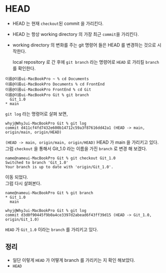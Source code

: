 # HEAD
- HEAD 는 현재 `checkout`된 commit 을 가리킨다.
- HEAD 는 항상 working directory 의 가장 최근 `commit`을 가리킨다.
- working directory 의 변화를 주는 git 명령어 들은 HEAD 를 변경하는 것으로 시작한다.
  
  local repository 로 간 후에 `git branch` 라는 명령어로 `HEAD` 로 가리킬 `branch` 를 확인한다.  
```
이름@이름ui-MacBookPro ~ % cd Documents
이름@이름ui-MacBookPro Documents % cd FrontEnd
이름@이름ui-MacBookPro FrontEnd % cd Git
이름@이름ui-MacBookPro Git % git branch
  Git_1.0
* main
```
`git log` 라는 명령어로 살펴 보면, 
```
whyj@WhyJui-MacBookPro Git % git log
commit d411cf4fd7432e600b14712c59a3f87616dd42a1 (HEAD -> main, origin/main, origin/HEAD)
```
`(HEAD -> main, origin/main, origin/HEAD)` HEAD 가 main 을 가리키고 있다.  
그럼 `checkout` 을 통해서 Git_1.0 라는 이름을 가진 `branch` 로 변경 해 보겠다.
```
name@nameui-MacBookPro Git % git checkout Git_1.0
Switched to branch 'Git_1.0'
Your branch is up to date with 'origin/Git_1.0'.
```
이동 되었다.  
그럼 다시 살펴본다.
```
name@nameui-MacBookPro Git % git branch
* Git_1.0
  main
```
```
whyj@WhyJui-MacBookPro Git % git log   
commit d3d0f90445f9b0a4ce3397d2abead6f43ff39d15 (HEAD -> Git_1.0, origin/Git_1.0)
```
`HEAD` 가 `Git_1.0` 이라는 `branch` 를 가리키고 있다.  

## 정리
- 일단 이렇게 `HEAD` 가 어떻게 branch 를 가리키는 지 확인 해보았다.
- `HEAD` 
